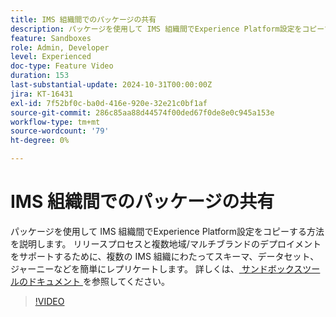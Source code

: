 ```yaml
---
title: IMS 組織間でのパッケージの共有
description: パッケージを使用して IMS 組織間でExperience Platform設定をコピーする方法を説明します。 複数の IMS 組織にわたってスキーマ、データセット、ジャーニーなどを簡単にレプリケートして、複数地域/マルチブランドのデプロイメントをサポートします。
feature: Sandboxes
role: Admin, Developer
level: Experienced
doc-type: Feature Video
duration: 153
last-substantial-update: 2024-10-31T00:00:00Z
jira: KT-16431
exl-id: 7f52bf0c-ba0d-416e-920e-32e21c0bf1af
source-git-commit: 286c85aa88d44574f00ded67f0de8e0c945a153e
workflow-type: tm+mt
source-wordcount: '79'
ht-degree: 0%

---
```


# IMS 組織間でのパッケージの共有

パッケージを使用して IMS 組織間でExperience Platform設定をコピーする方法を説明します。 リリースプロセスと複数地域/マルチブランドのデプロイメントをサポートするために、複数の IMS 組織にわたってスキーマ、データセット、ジャーニーなどを簡単にレプリケートします。 詳しくは、[ サンドボックスツールのドキュメント ](https://experienceleague.adobe.com/ja/docs/experience-platform/sandbox/ui/sharing-packages-across-orgs) を参照してください。

>[!VIDEO](https://video.tv.adobe.com/v/3435815/?learn=on&enablevpops)

